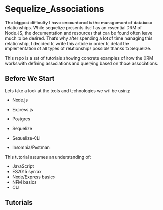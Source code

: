 # Sequelize_Associations

The biggest difficulty I have encountered is the management of database relationships. While sequelize presents itself as an essential ORM of Node.JS, the documentation and resources that can be found often leave much to be desired. That’s why after spending a lot of time managing this relationship, I decided to write this article in order to detail the implementation of all types of relationships possible thanks to Sequelize.

This repo is a set of tutorials showing concrete examples of how the ORM works with defining associations and querying based on those associations. 

## Before We Start
Lets take a look at the tools and technologies we will be using:

- Node.js

- Express.js

- Postgres

- Sequelize

- Sequelize-CLI

- Insomnia/Postman

This tutorial assumes an understanding of:

- JavaScript
- ES2015 syntax
- Node/Express basics
- NPM basics
- CLI

## Tutorials
